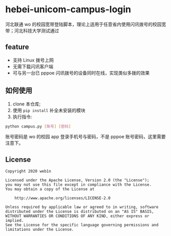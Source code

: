 # hebei-unicom-campus-login
河北联通 wo 的校园宽带登陆脚本，理论上适用于任意省内使用闪讯拨号的校园宽带；河北科技大学测试通过

## feature
 - 支持 Linux 拨号上网
 - 无需下载闪讯客户端
 - 可与另一台已 pppoe 闪讯拨号的设备同时在线，实现类似多拨的效果

## 如何使用
1. clone 本仓库;
2. 使用 ``` pip install ``` 补全未安装的模块
3. 执行指令:
```bash
python campus.py [账号] [密码]
```
账号密码是 wo 的校园 app 登录手机号与密码，不是 pppoe 账号密码，这里需要注意下。

## License
```
Copyright 2020 web1n

Licensed under the Apache License, Version 2.0 (the "License");
you may not use this file except in compliance with the License.
You may obtain a copy of the License at

    http://www.apache.org/licenses/LICENSE-2.0

Unless required by applicable law or agreed to in writing, software
distributed under the License is distributed on an "AS IS" BASIS,
WITHOUT WARRANTIES OR CONDITIONS OF ANY KIND, either express or implied.
See the License for the specific language governing permissions and
limitations under the License.
```
